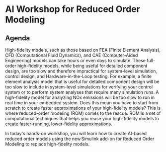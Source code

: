 # AI Workshop for Reduced Order Modeling 
## Agenda

High-fidelity models, such as those based on FEA (Finite Element Analysis), CFD (Computational Fluid Dynamics), and CAE (Computer-Aided Engineering) models can take hours or even days to simulate. These full-order high-fidelity models, while being useful for detailed component design, are too slow and therefore impractical for system-level simulation, control design, and Hardware-in-the-Loop testing. For example, a finite element analysis model that is useful for detailed component design will be too slow to include in system-level simulations for verifying your control system or to perform system analyses that require many simulation runs. A high-fidelity model for analyzing NOx emissions will be too slow to run in real time in your embedded system. Does this mean you have to start from scratch to create faster approximations of your high-fidelity models? This is where reduced-order modeling (ROM) comes to the rescue. ROM is a set of computational techniques that helps you reuse your high-fidelity models to create faster-running, lower-fidelity approximations. 

In today's hands-on workshop, you will learn how to create AI-based reduced order models using the new Simulink add-on for Reduced Order Modeling to replace high-fidelity models. 


